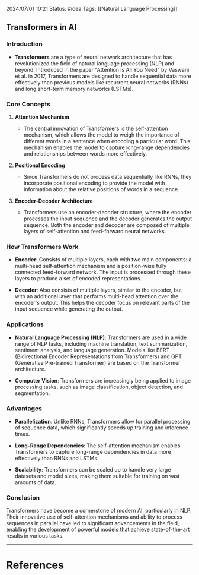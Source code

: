 2024/07/01 10:21
Status: #idea
Tags: [[Natural Language Processing]]

## Transformers in AI

### Introduction
- **Transformers** are a type of neural network architecture that has revolutionized the field of natural language processing (NLP) and beyond. Introduced in the paper "Attention is All You Need" by Vaswani et al. in 2017, Transformers are designed to handle sequential data more effectively than previous models like recurrent neural networks (RNNs) and long short-term memory networks (LSTMs).

### Core Concepts

1. **Attention Mechanism**
   - The central innovation of Transformers is the self-attention mechanism, which allows the model to weigh the importance of different words in a sentence when encoding a particular word. This mechanism enables the model to capture long-range dependencies and relationships between words more effectively.

2. **Positional Encoding**
   - Since Transformers do not process data sequentially like RNNs, they incorporate positional encoding to provide the model with information about the relative positions of words in a sequence.

3. **Encoder-Decoder Architecture**
   - Transformers use an encoder-decoder structure, where the encoder processes the input sequence and the decoder generates the output sequence. Both the encoder and decoder are composed of multiple layers of self-attention and feed-forward neural networks.

### How Transformers Work

- **Encoder**: Consists of multiple layers, each with two main components: a multi-head self-attention mechanism and a position-wise fully connected feed-forward network. The input is processed through these layers to produce a set of encoded representations.

- **Decoder**: Also consists of multiple layers, similar to the encoder, but with an additional layer that performs multi-head attention over the encoder's output. This helps the decoder focus on relevant parts of the input sequence while generating the output.

### Applications

- **Natural Language Processing (NLP)**: Transformers are used in a wide range of NLP tasks, including machine translation, text summarization, sentiment analysis, and language generation. Models like BERT (Bidirectional Encoder Representations from Transformers) and GPT (Generative Pre-trained Transformer) are based on the Transformer architecture.

- **Computer Vision**: Transformers are increasingly being applied to image processing tasks, such as image classification, object detection, and segmentation.

### Advantages

- **Parallelization**: Unlike RNNs, Transformers allow for parallel processing of sequence data, which significantly speeds up training and inference times.

- **Long-Range Dependencies**: The self-attention mechanism enables Transformers to capture long-range dependencies in data more effectively than RNNs and LSTMs.

- **Scalability**: Transformers can be scaled up to handle very large datasets and model sizes, making them suitable for training on vast amounts of data.

### Conclusion
Transformers have become a cornerstone of modern AI, particularly in NLP. Their innovative use of self-attention mechanisms and ability to process sequences in parallel have led to significant advancements in the field, enabling the development of powerful models that achieve state-of-the-art results in various tasks.






---
# References
